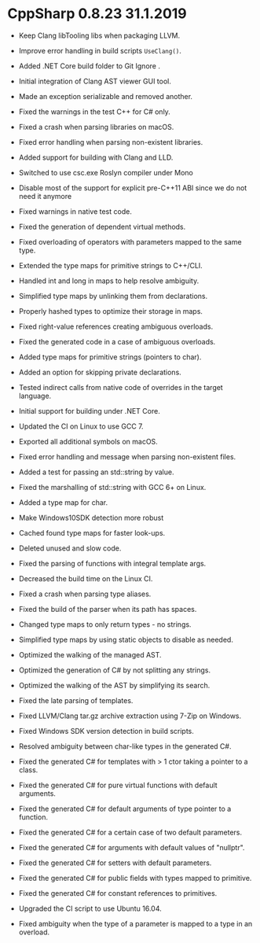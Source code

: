# CppSharp 0.8.23 31.1.2019

* Keep Clang libTooling libs when packaging LLVM.

* Improve error handling in build scripts `UseClang()`.

* Added .NET Core build folder to Git Ignore .

* Initial integration of Clang AST viewer GUI tool.

* Made an exception serializable and removed another.

* Fixed the warnings in the test C++ for C# only.

* Fixed a crash when parsing libraries on macOS.

* Fixed error handling when parsing non-existent libraries.

* Added support for building with Clang and LLD.

* Switched to use csc.exe Roslyn compiler under Mono

* Disable most of the support for explicit pre-C++11 ABI since we do not need it anymore

* Fixed warnings in native test code.

* Fixed the generation of dependent virtual methods.

* Fixed overloading of operators with parameters mapped to the same type.

* Extended the type maps for primitive strings to C++/CLI.

* Handled int and long in maps to help resolve ambiguity.

* Simplified type maps by unlinking them from declarations.

* Properly hashed types to optimize their storage in maps.

* Fixed right-value references creating ambiguous overloads.

* Fixed the generated code in a case of ambiguous overloads.

* Added type maps for primitive strings (pointers to char).

* Added an option for skipping private declarations.

* Tested indirect calls from native code of overrides in the target language.

* Initial support for building under .NET Core.

* Updated the CI on Linux to use GCC 7.

* Exported all additional symbols on macOS.

* Fixed error handling and message when parsing non-existent files.

* Added a test for passing an std::string by value.

* Fixed the marshalling of std::string with GCC 6+ on Linux.

* Added a type map for char.

* Make Windows10SDK detection more robust

* Cached found type maps for faster look-ups.

* Deleted unused and slow code.

* Fixed the parsing of functions with integral template args.

* Decreased the build time on the Linux CI.

* Fixed a crash when parsing type aliases.

* Fixed the build of the parser when its path has spaces.

* Changed type maps to only return types - no strings.

* Simplified type maps by using static objects to disable as needed.

* Optimized the walking of the managed AST.

* Optimized the generation of C# by not splitting any strings.

* Optimized the walking of the AST by simplifying its search.

* Fixed the late parsing of templates.

* Fixed LLVM/Clang tar.gz archive extraction using 7-Zip on Windows.

* Fixed Windows SDK version detection in build scripts.

* Resolved ambiguity between char-like types in the generated C#.

* Fixed the generated C# for templates with > 1 ctor taking a pointer to a class.

* Fixed the generated C# for pure virtual functions with default arguments.

* Fixed the generated C# for default arguments of type pointer to a function.

* Fixed the generated C# for a certain case of two default parameters.

* Fixed the generated C# for arguments with default values of "nullptr".

* Fixed the generated C# for setters with default parameters.

* Fixed the generated C# for public fields with types mapped to primitive.

* Fixed the generated C# for constant references to primitives.

* Upgraded the CI script to use Ubuntu 16.04.

* Fixed ambiguity when the type of a parameter is mapped to a type in an overload.